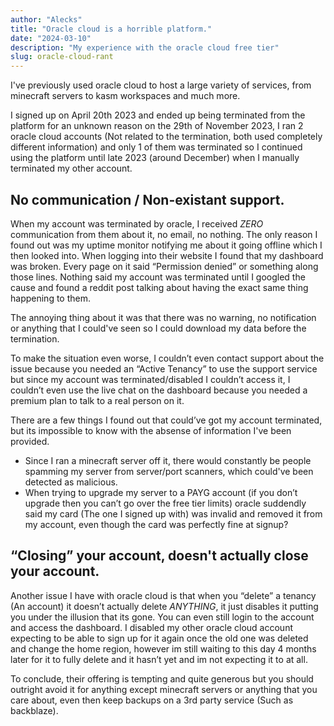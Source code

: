 ```yaml
---
author: "Alecks"
title: "Oracle cloud is a horrible platform."
date: "2024-03-10"
description: "My experience with the oracle cloud free tier"
slug: oracle-cloud-rant
---
```



I've previously used oracle cloud to host a large variety of services, from minecraft servers to kasm workspaces and much more.

I signed up on April 20th 2023 and ended up being terminated from the platform for an unknown reason on the 29th of November 2023, I ran 2 oracle cloud accounts (Not related to the termination, both used completely different information) and only 1 of them was terminated so I continued using the platform until late 2023 (around December) when I manually terminated my other account.

## No communication / Non-existant support.
When my account was terminated by oracle, I received *ZERO* communication from them about it, no email, no nothing. The only reason I found out was my uptime monitor notifying me about it going offline which I then looked into. When logging into their website I found that my dashboard was broken. Every page on it said “Permission denied” or something along those lines. Nothing said my account was terminated until I googled the cause and found a reddit post talking about having the exact same thing happening to them.

The annoying thing about it was that there was no warning, no notification or anything that I could've seen so I could download my data before the termination.

To make the situation even worse, I couldn’t even contact support about the issue because you needed an “Active Tenancy” to use the support service but since my account was terminated/disabled I couldn’t access it, I couldn’t even use the live chat on the dashboard because you needed a premium plan to talk to a real person on it.

There are a few things I found out that could’ve got my account terminated, but its impossible to know with the absense of information I've been provided.

- Since I ran a minecraft server off it, there would constantly be people spamming my server from server/port scanners, which could've been detected as malicious.
- When trying to upgrade my server to a PAYG account (if you don’t upgrade then you can’t go over the free tier limits) oracle suddendly said my card (The one I signed up with) was invalid and removed it from my account, even though the card was perfectly fine at signup?

## “Closing” your account, doesn't actually close your account.
Another issue I have with oracle cloud is that when you “delete” a tenancy (An account) it doesn’t actually delete *ANYTHING*, it just disables it putting you under the illusion that its gone. You can even still login to the account and access the dashboard. I disabled my other oracle cloud account expecting to be able to sign up for it again once the old one was deleted and change the home region, however im still waiting to this day 4 months later for it to fully delete and it hasn’t yet and im not expecting it to at all.

To conclude, their offering is tempting and quite generous but you should outright avoid it for anything except minecraft servers or anything that you care about, even then keep backups on a 3rd party service (Such as backblaze). 
